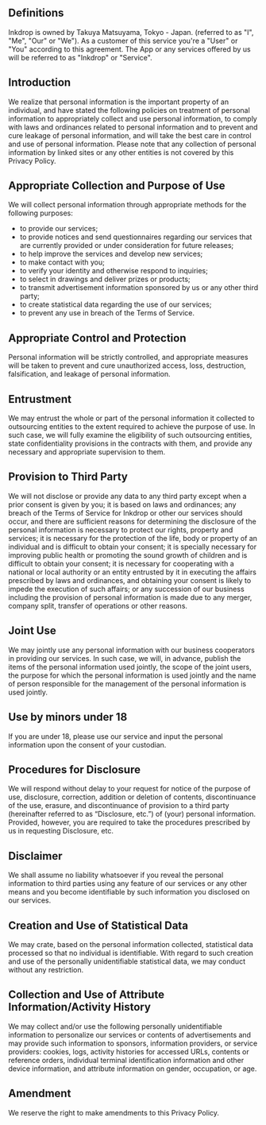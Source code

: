 ## Definitions

Inkdrop is owned by Takuya Matsuyama, Tokyo - Japan. (referred to as "I", "Me", "Our" or "We").
As a customer of this service you're a "User" or "You" according to this agreement.
The App or any services offered by us will be referred to as "Inkdrop" or "Service".

## Introduction

We realize that personal information is the important property of an individual, and have stated the following policies on treatment of personal information to appropriately collect and use personal information, to comply with laws and ordinances related to personal information and to prevent and cure leakage of personal information, and will take the best care in control and use of personal information. 
Please note that any collection of personal information by linked sites or any other entities is not covered by this Privacy Policy.

## Appropriate Collection and Purpose of Use

We will collect personal information through appropriate methods for the following purposes:

 * to provide our services;
 * to provide notices and send questionnaires regarding our services that are currently provided or under consideration for future releases;
 * to help improve the services and develop new services;
 * to make contact with you;
 * to verify your identity and otherwise respond to inquiries;
 * to select in drawings and deliver prizes or products;
 * to transmit advertisement information sponsored by us or any other third party;
 * to create statistical data regarding the use of our services;
 * to prevent any use in breach of the Terms of Service.
 
## Appropriate Control and Protection

Personal information will be strictly controlled, and appropriate measures will be taken to prevent and cure unauthorized access, loss, destruction, falsification, and leakage of personal information.


## Entrustment

We may entrust the whole or part of the personal information it collected to outsourcing entities to the extent required to achieve the purpose of use. In such case, we will fully examine the eligibility of such outsourcing entities, state confidentiality provisions in the contracts with them, and provide any necessary and appropriate supervision to them.

## Provision to Third Party

We will not disclose or provide any data to any third party except when a prior consent is given by you;
it is based on laws and ordinances;
any breach of the Terms of Service for Inkdrop or other our services should occur, and there are sufficient reasons for determining the disclosure of the personal information is necessary to protect our rights, property and services;
it is necessary for the protection of the life, body or property of an individual and is difficult to obtain your consent;
it is specially necessary for improving public health or promoting the sound growth of children and is difficult to obtain your consent;
it is necessary for cooperating with a national or local authority or an entity entrusted by it in executing the affairs prescribed by laws and ordinances, and obtaining your consent is likely to impede the execution of such affairs; or
any succession of our business including the provision of personal information is made due to any merger, company split, transfer of operations or other reasons.

## Joint Use

We may jointly use any personal information with our business cooperators in providing our services.
In such case, we will, in advance, publish the items of the personal information used jointly, the scope of the joint users, the purpose for which the personal information is used jointly and the name of person responsible for the management of the personal information is used jointly.

## Use by minors under 18

If you are under 18, please use our service and input the personal information upon the consent of your custodian.

## Procedures for Disclosure

We will respond without delay to your request for notice of the purpose of use, disclosure, correction, addition or deletion of contents, discontinuance of the use, erasure, and discontinuance of provision to a third party (hereinafter referred to as “Disclosure, etc.”) of (your) personal information.
Provided, however, you are required to take the procedures prescribed by us in requesting Disclosure, etc.

## Disclaimer

We shall assume no liability whatsoever if you reveal the personal information to third parties using any feature of our services or any other means and you become identifiable by such information you disclosed on our services.

## Creation and Use of Statistical Data

We may crate, based on the personal information collected, statistical data processed so that no individual is identifiable.
With regard to such creation and use of the personally unidentifiable statistical data, we may conduct without any restriction.

## Collection and Use of Attribute Information/Activity History

We may collect and/or use the following personally unidentifiable information to personalize our services or contents of advertisements and may provide such information to sponsors, information providers, or service providers: cookies, logs, activity histories for accessed URLs, contents or reference orders, individual terminal identification information and other device information, and attribute information on gender, occupation, or age.

## Amendment

We reserve the right to make amendments to this Privacy Policy.

